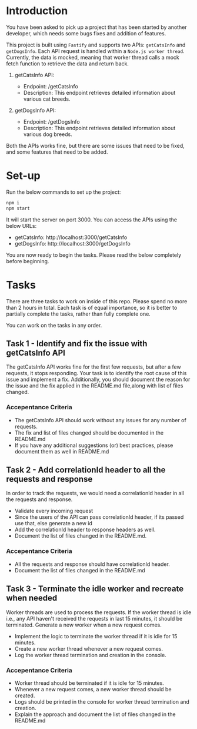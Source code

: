 # Introduction

You have been asked to pick up a project that has been started by another developer, which needs some bugs fixes and addition of features.

This project is built using `Fastify` and supports two APIs: `getCatsInfo` and `getDogsInfo`. Each API request is handled within a `Node.js worker thread`. Currently, the data is mocked, meaning that worker thread calls a mock fetch function to retrieve the data and return back.

1. getCatsInfo API:
    - Endpoint: /getCatsInfo
    - Description: This endpoint retrieves detailed information about various cat breeds.

2. getDogsInfo API:
    - Endpoint: /getDogsInfo
    - Description: This endpoint retrieves detailed information about various dog breeds.

Both the APIs works fine, but there are some issues that need to be fixed, and some features that need to be added.

# Set-up

Run the below commands to set up the project:

```bash
npm i
npm start
```
It will start the server on port 3000. You can access the APIs using the below URLs:

- getCatsInfo: http://localhost:3000/getCatsInfo
- getDogsInfo: http://localhost:3000/getDogsInfo

You are now ready to begin the tasks. Please read the below completely before beginning.

# Tasks

There are three tasks to work on inside of this repo. Please spend no more than 2 hours in total. Each task is of equal importance, so it is better to partially complete the tasks, rather than fully complete one.

You can work on the tasks in any order.

## Task 1 - Identify and fix the issue with getCatsInfo API

The getCatsInfo API works fine for the first few requests, but after a few requests, it stops responding. Your task is to identify the root cause of this issue and implement a fix. Additionally, you should document the reason for the issue and the fix applied in the README.md file,along with list of files changed.

### Accepentance Criteria
- The getCatsInfo API should work without any issues for any number of requests.
- The fix and list of files changed should be documented in the README.md
- If you have any additional suggestions (or) best practices, please document them as well in README.md

## Task 2 - Add correlationId header to all the requests and response

In order to track the requests, we would need a correlationId header in all the requests and response. 

- Validate every incoming request
- Since the users of the API can pass correlationId header, if its passed use that, else generate a new id
- Add the correlationId header to response headers as well. 
- Document the list of files changed in the README.md.

### Accepentance Criteria
- All the requests and response should have correlationId header.
- Document the list of files changed in the README.md

## Task 3 - Terminate the idle worker and recreate when needed

Worker threads are used to process the requests. If the worker thread is idle i.e., any API haven't received the requests in last 15 minutes, it should be terminated. Generate a new worker when a new request comes.

- Implement the logic to terminate the worker thread if it is idle for 15 minutes.
- Create a new worker thread whenever a new request comes.
- Log the worker thread termination and creation in the console.

### Accepentance Criteria
- Worker thread should be terminated if it is idle for 15 minutes.
- Whenever a new request comes, a new worker thread should be created.
- Logs should be printed in the console for worker thread termination and creation.
- Explain the approach and document the list of files changed in the README.md